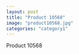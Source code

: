 ```yaml
---
layout: post
title: "Product 10568"
image: "product10568.jpg"
categories: "category1"
---
```

Product 10568
